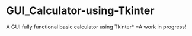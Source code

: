 # GUI_Calculator-using-Tkinter
A GUI fully functional basic calculator using Tkinter*  *A work in progress!
